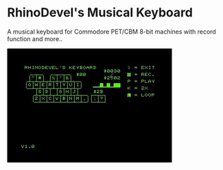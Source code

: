# RhinoDevel's Musical Keyboard
A musical keyboard for Commodore PET/CBM 8-bit machines with record function and more..

![RhinoDevel's Keyboard for PET/CBM computers](/40col-v1_0.jpg?raw=true "RhinoDevel's Keyboard")
